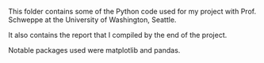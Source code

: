 This folder contains some of the Python code used for my project with Prof. Schweppe at the University of Washington, Seattle. 

It also contains the report that I compiled by the end of the project.

Notable packages used were matplotlib and pandas.
